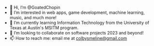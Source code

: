 - 👋 Hi, I’m @GoatedChopin
- 👀 I’m interested in web apps, game development, machine learning, music, and much more!
- 🌱 I’m currently learning Information Technology from the University of Texas at Austin's MSITM program.
- 💞️ I’m looking to collaborate on software projects 2023 and beyond!
- 📫 How to reach me: email me at colbysmeline@gmail.com
